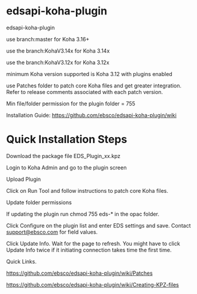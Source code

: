 edsapi-koha-plugin
==================

edsapi-koha-plugin

use branch:master  for Koha 3.16+

use the branch:KohaV3.14x for Koha 3.14x

use the branch:KohaV3.12x for Koha 3.12x

minimum Koha version supported is Koha 3.12 with plugins enabled

use Patches folder to patch core Koha files and get greater integration. Refer to release comments associated with each patch version.

Min file/folder permission for the plugin folder = 755


Installation Guide: https://github.com/ebsco/edsapi-koha-plugin/wiki

Quick Installation Steps
========================

Download the package file EDS_Plugin_xx.kpz

Login to Koha Admin and go to the plugin screen

Upload Plugin

Click on Run Tool and follow instructions to patch core Koha files.

Update folder permissions 

 If updating the plugin run chmod 755 eds-* in the opac folder.

Click Configure on the plugin list and enter EDS settings and save.
Contact support@ebsco.com for field values.

Click Update Info. Wait for the page to refresh. You might have to click Update Info twice if it initiating connection takes time the first time.




Quick Links.

https://github.com/ebsco/edsapi-koha-plugin/wiki/Patches

https://github.com/ebsco/edsapi-koha-plugin/wiki/Creating-KPZ-files


